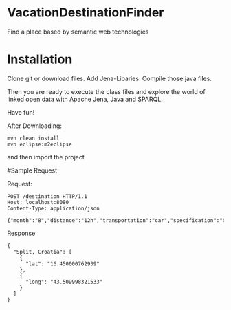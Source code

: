 # VacationDestinationFinder
Find a place based by semantic web technologies

# Installation

Clone git or download files. Add Jena-Libaries. Compile those java files.

Then you are ready to execute the class files and explore the world of linked open data with Apache Jena, Java and SPARQL.

Have fun!

After Downloading:
```
mvn clean install
mvn eclipse:m2eclipse
```
and then import the project


#Sample Request

Request:
```
POST /destination HTTP/1.1
Host: localhost:8080
Content-Type: application/json

{"month":"8","distance":"12h","transportation":"car","specification":"beach","temperature":"18"}
```

Response
```
{
  "Split, Croatia": [
    {
      "lat": "16.450000762939"
    },
    {
      "long": "43.509998321533"
    }
  ]
}
```
